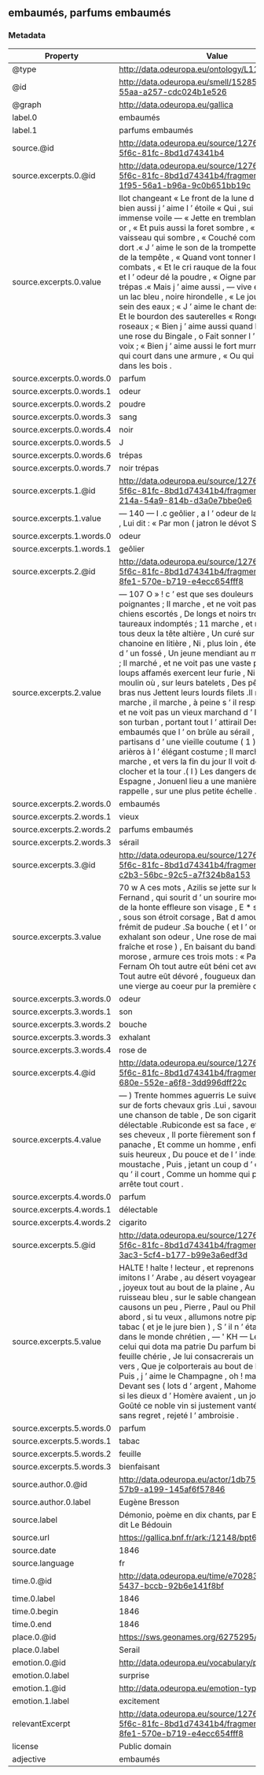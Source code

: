 ## embaumés, parfums embaumés

### Metadata

| Property | Value |
| -------- | ----- |
| @type | http://data.odeuropa.eu/ontology/L11_Smell |
| @id | http://data.odeuropa.eu/smell/15285f15-2024-55aa-a257-cdc024b1e526 |
| @graph | http://data.odeuropa.eu/gallica |
| label.0 | embaumés |
| label.1 | parfums embaumés |
| source.@id | http://data.odeuropa.eu/source/12764024-0305-5f6c-81fc-8bd1d74341b4 |
| source.excerpts.0.@id | http://data.odeuropa.eu/source/12764024-0305-5f6c-81fc-8bd1d74341b4/fragment/30bd17ad-1f95-56a1-b96a-9c0b651bb19c |
| source.excerpts.0.value | Ilot changeant « Le front de la lune d ’ argent ; « Et bien aussi j ’ aime l ’ étoile « Qui , sui ' le ciel — immense voile — « Jette en tremblant ses rayons d ’ or , « Et puis aussi la foret sombre , « Et j sur mer , le vaisseau qui sombre , « Couché comme un géant qui dort .« J ’ aime le son de la trompette , « Noble signal de la tempête , « Quand vont tonner les grands combats , « Et le cri rauque de la foudre , « Le sang et l ’ odeur dé la poudre , « Oigne parfum du noir trépas .« Mais j ’ aime aussi , — vive et fidèle , « Sur un lac bleu , noire hirondelle , « Le jour , baisant le sein des eaux ; « J ’ aime le chant des tourterelles « Et le bourdon des sauterelles « Rongeant la cime des roseaux ; « Bien j ’ aime aussi quand la cigale , « Sur une rose du Bingale , o Fait sonner l ’ orgue de sa voix ; « Bien j ’ aime aussi le fort murmure « Du vent qui court dans une armure , « Ou qui s ’ engouffre dans les bois . |
| source.excerpts.0.words.0 | parfum |
| source.excerpts.0.words.1 | odeur |
| source.excerpts.0.words.2 | poudre |
| source.excerpts.0.words.3 | sang |
| source.excerpts.0.words.4 | noir |
| source.excerpts.0.words.5 | J |
| source.excerpts.0.words.6 | trépas |
| source.excerpts.0.words.7 | noir trépas |
| source.excerpts.1.@id | http://data.odeuropa.eu/source/12764024-0305-5f6c-81fc-8bd1d74341b4/fragment/5a63090e-214a-54a9-814b-d3a0e7bbe0e6 |
| source.excerpts.1.value | — 140 — I .c geôlier , a l ’ odeur de la robe du moine , Lui dit : « Par mon ( jatron le dévot St .Antoine , « . |
| source.excerpts.1.words.0 | odeur |
| source.excerpts.1.words.1 | geôlier |
| source.excerpts.2.@id | http://data.odeuropa.eu/source/12764024-0305-5f6c-81fc-8bd1d74341b4/fragment/62a831ee-8fe1-570e-b719-e4ecc654fff8 |
| source.excerpts.2.value | — 107 O » ! c ’ est que ses douleurs sont sourdes et poignantes ; Il marche , et ne voit pas , par des chiens escortés , De longs et noirs troupeaux de taureaux indomptés ; 11 marche , et ne voit pas , tous deux la tête altière , Un curé sur sa mule , un chanoine en litière , Ni , plus loin , étendu sur le bord d ’ un fossé , Un jeune mendiant au manteau rapiécé ; Il marché , et ne voit pas une vaste prairie Où deux loups affamés exercent leur furie , Ni , plus loin , un moulin où , sur leurs batelets , Des pêcheurs , aux bras nus Jettent leurs lourds filets .Il marche , il marche , il marche , à peine s ’ il respire ; Il marehe , et ne voit pas un vieux marchand d ’ Epire , Coiffé de son turban , portant tout l ’ attirail Des parfums embaumés que l ’ on brûle au sérail , Ni , plus loin , partisans d ’ une vieille coutume ( 1 ) , De joyeux arièros à l ’ élégant costume ; Il marche , il marche , il marche , et vers la fin du jour Il voit de Mérida le clocher et la tour .( l ) Les dangers des chemins , en Espagne , Jonuenl lieu a une manière de voyager qui rappelle , sur une plus petite échelle . |
| source.excerpts.2.words.0 | embaumés |
| source.excerpts.2.words.1 | vieux |
| source.excerpts.2.words.2 | parfums embaumés |
| source.excerpts.2.words.3 | sérail |
| source.excerpts.3.@id | http://data.odeuropa.eu/source/12764024-0305-5f6c-81fc-8bd1d74341b4/fragment/d75a4f98-c2b3-56bc-92c5-a7f324b8a153 |
| source.excerpts.3.value | 70 w A ces mots , Azilis se jette sur le coeur De Fernand , qui sourit d ’ un sourire moqueur , Le rouge de la honte effleure son visage , E * son sein virginal , sous son étroit corsage , Bat d amour , de désirs et frémit de pudeur .Sa bouche ( et l ’ on eût dit , exhalant son odeur , Une rose de mai , tant elle est fraîche et rose ) , En baisant du bandit la figure morose , armure ces trois mots : « Pardonne - moi , Fernam Oh tout autre eût béni cet aveu surprenant , Tout autre eût dévoré , fougueux dans son ivresse , une vierge au coeur pur la première caresse .. |
| source.excerpts.3.words.0 | odeur |
| source.excerpts.3.words.1 | son |
| source.excerpts.3.words.2 | bouche |
| source.excerpts.3.words.3 | exhalant |
| source.excerpts.3.words.4 | rose de |
| source.excerpts.4.@id | http://data.odeuropa.eu/source/12764024-0305-5f6c-81fc-8bd1d74341b4/fragment/ed5a9cfa-680e-552e-a6f8-3dd996dff22c |
| source.excerpts.4.value | — ) Trente hommes aguerris Le suivent encaissés sur de forts chevaux gris .Lui , savoure , en disant une chanson de table , De son cigarito le parfum délectable .Rubiconde est sa face , et blancs sont ses cheveux , Il porte fièrement son feutre au long panache , Et comme un homme , enfin , qui dit : je suis heureux , Du pouce et de l ’ index il frise sa moustache , Puis , jetant un coup d ’ oeil sur le pays qu ’ il court , Comme un homme qui pense , il s ’ arrête tout court . |
| source.excerpts.4.words.0 | parfum |
| source.excerpts.4.words.1 | délectable |
| source.excerpts.4.words.2 | cigarito |
| source.excerpts.5.@id | http://data.odeuropa.eu/source/12764024-0305-5f6c-81fc-8bd1d74341b4/fragment/fb7264f6-3ac3-5cf4-b177-b99e3a6edf3d |
| source.excerpts.5.value | HALTE ! halte ! lecteur , et reprenons haleine ; Or , imitons l ’ Arabe , au désert voyageant , Qui s ’ arrête , joyeux tout au bout de la plaine , Au bord d ’ un ruisseau bleu , sur le sable changeant .Oi çà , causons un peu , Pierre , Paul ou Philippe ; Mais d ’ abord , si tu veux , allumons notre pipe ; J ’ adore le tabac ( et je le jure bien ) , S ’ il n ’ était pas connu dans le monde chrétien , — ' KH — Le grand nom de celui qui dota ma patrie Du parfum bienfaisant de sa feuille chérie , Je lui consacrerais un chant de mille vers , Que je colporterais au bout de l ’ univers .— Puis , j ’ aime le Champagne , oh ! mais à la folie ! Devant ses ( lots d ’ argent , Mahomet s ’ humilie ; Et si les dieux d ’ Homère avaient , un jour d ’ étc , Goûté ce noble vin si justement vanté , Ils auraient , sans regret , rejeté l ’ ambroisie . |
| source.excerpts.5.words.0 | parfum |
| source.excerpts.5.words.1 | tabac |
| source.excerpts.5.words.2 | feuille |
| source.excerpts.5.words.3 | bienfaisant |
| source.author.0.@id | http://data.odeuropa.eu/actor/1db75e81-cd3d-57b9-a199-145af6f57846 |
| source.author.0.label | Eugène Bresson |
| source.label | Démonio, poème en dix chants, par Eugène Bresson, dit Le Bédouin |
| source.url | https://gallica.bnf.fr/ark:/12148/bpt6k1091800q |
| source.date | 1846 |
| source.language | fr |
| time.0.@id | http://data.odeuropa.eu/time/e7028377-604f-5437-bccb-92b6e141f8bf |
| time.0.label | 1846 |
| time.0.begin | 1846 |
| time.0.end | 1846 |
| place.0.@id | https://sws.geonames.org/6275295/ |
| place.0.label | Serail |
| emotion.0.@id | http://data.odeuropa.eu/vocabulary/plutchik/surprise |
| emotion.0.label | surprise |
| emotion.1.@id | http://data.odeuropa.eu/emotion-type/excitement |
| emotion.1.label | excitement |
| relevantExcerpt | http://data.odeuropa.eu/source/12764024-0305-5f6c-81fc-8bd1d74341b4/fragment/62a831ee-8fe1-570e-b719-e4ecc654fff8 |
| license | Public domain |
| adjective | embaumés |

